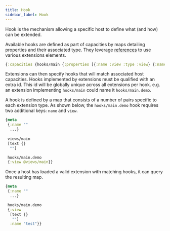 ```yaml
---
title: Hook
sidebar_label: Hook
---
```


Hook is the mechanism allowing a specific host to define what (and how) can be extended.

Available hooks are defined as part of capacities by maps detailing properties and their associated type. They leverage [references](Reference) to use various extensions elements.

```clojure
{:capacities {hooks/main {:properties [{:name :view :type :view} {:name :name :type :string}]}}}
```

Extensions can then specify hooks that will match associated host capacities.
Hooks implemented by extensions must be qualified with an extra id. This id will be globally unique across all extensions per hook.
e.g. an extension implementing `hooks/main` could name it `hooks/main.demo`.

A hook is defined by a map that consists of a number of pairs specific to each extension type. As shown below, the `hooks/main.demo` hook requires two additional keys: `name` and `view`.

```clojure
{meta
 {:name ""
  ...}
 
 views/main
 [text {}
  ""]

 hooks/main.demo
 {:view @views/main}}
```

Once a host has loaded a valid extension with matching hooks, it can query the resulting map.

```clojure
{meta
 {:name ""
  ...}

 hooks/main.demo
 {:view
  [text {}
   ""]
  :name "test"}}
```
